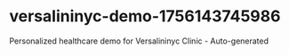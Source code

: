 # versalininyc-demo-1756143745986
Personalized healthcare demo for Versalininyc Clinic - Auto-generated
